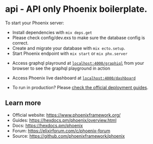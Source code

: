 # api - API only Phoenix boilerplate.

To start your Phoenix server:

- Install dependencies with `mix deps.get`
- Please check config/dev.exs to make sure the database config is correct.
- Create and migrate your database with `mix ecto.setup`.
- Start Phoenix endpoint with `mix start` or `mix phx.server`

* Access graphql playround at [`localhost:4000/graphiql`](http://localhost:4000/graphiql) from your browser to see the graphql playground in action
* Access Phoenix live dashboard at [`localhost:4000/dashboard`](http://localhost:4000/dashboard)

* To run in production? Please [check the official deployment guides](https://hexdocs.pm/phoenix/deployment.html).

## Learn more

- Official website: https://www.phoenixframework.org/
- Guides: https://hexdocs.pm/phoenix/overview.html
- Docs: https://hexdocs.pm/phoenix
- Forum: https://elixirforum.com/c/phoenix-forum
- Source: https://github.com/phoenixframework/phoenix
